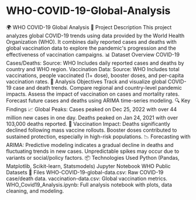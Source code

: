 # WHO-COVID-19-Global-Analysis
🌍 WHO COVID-19 Global Analysis 📌 Project Description This project analyzes global COVID-19 trends using data provided by the World Health Organization (WHO). It combines daily reported cases and deaths with global vaccination data to explore the pandemic's progression and the effectiveness of vaccination campaigns.  📊 Dataset Overview COVID-19 Cases/Deaths: Source: WHO Includes daily reported cases and deaths by country and WHO region.  Vaccination Data: Source: WHO Includes total vaccinations, people vaccinated (1+ dose), booster doses, and per-capita vaccination rates.  🧪 Analysis Objectives Track and visualize global COVID-19 case and death trends.  Compare regional and country-level pandemic impacts.  Assess the impact of vaccination on cases and mortality rates.  Forecast future cases and deaths using ARIMA time-series modeling.  🔍 Key Findings 📈 Global Peaks:  Cases peaked on Dec 25, 2022 with over 44 million new cases in one day.  Deaths peaked on Jan 24, 2021 with over 103,000 deaths reported.  💉 Vaccination Impact:  Deaths significantly declined following mass vaccine rollouts.  Booster doses contributed to sustained protection, especially in high-risk populations.  📉 Forecasting with ARIMA:  Predictive modeling indicates a gradual decline in deaths and fluctuating trends in new cases.  Unpredictable spikes may occur due to variants or social/policy factors.  📦 Technologies Used Python (Pandas, Matplotlib, Scikit-learn, Statsmodels)  Jupyter Notebook  WHO Public Datasets  📁 Files WHO-COVID-19-global-data.csv: Raw COVID-19 case/death data.  vaccination-data.csv: Global vaccination metrics.  WHO_Covid19_Analysis.ipynb: Full analysis notebook with plots, data cleaning, and modeling.
